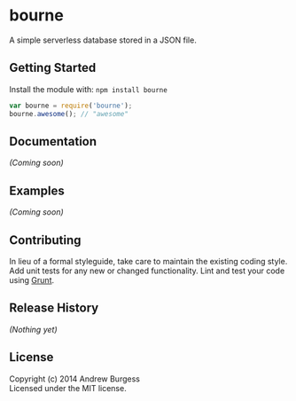 # bourne

A simple serverless database stored in a JSON file.

## Getting Started
Install the module with: `npm install bourne`

```javascript
var bourne = require('bourne');
bourne.awesome(); // "awesome"
```

## Documentation
_(Coming soon)_

## Examples
_(Coming soon)_

## Contributing
In lieu of a formal styleguide, take care to maintain the existing coding style. Add unit tests for any new or changed functionality. Lint and test your code using [Grunt](http://gruntjs.com/).

## Release History
_(Nothing yet)_

## License
Copyright (c) 2014 Andrew Burgess  
Licensed under the MIT license.
